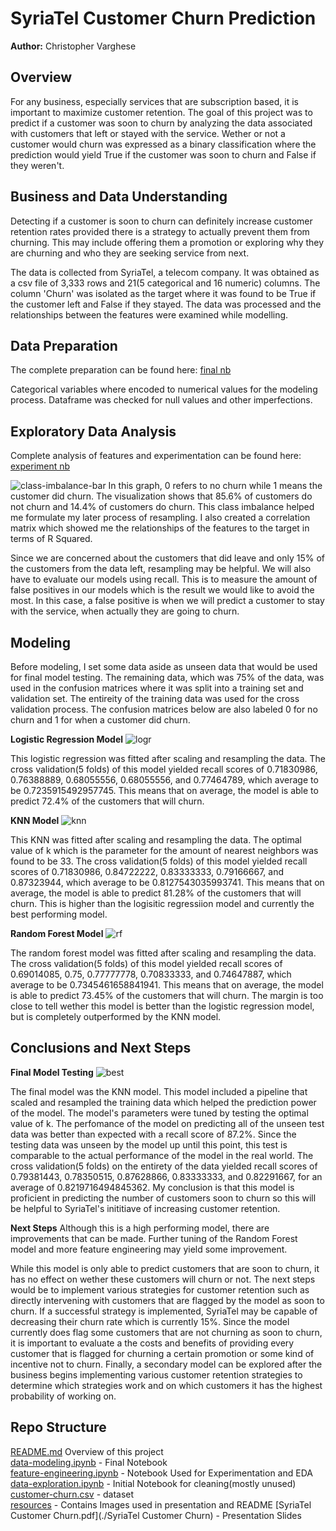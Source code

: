 # SyriaTel Customer Churn Prediction
**Author:** Christopher Varghese

## Overview
For any business, especially services that are subscription based, it is important to maximize customer retention. The goal of this project was to predict if a customer was soon to churn by analyzing the data associated with customers that left or stayed with the service. Wether or not a customer would churn was expressed as a binary classification where the prediction would yield True if the customer was soon to churn and False if they weren't.

## Business and Data Understanding
Detecting if a customer is soon to churn can definitely increase customer retention rates provided there is a strategy to actually prevent them from churning. This may include offering them a promotion or exploring why they are churning and who they are seeking service from next.

The data is collected from SyriaTel, a telecom company. It was obtained as a csv file of 3,333 rows and 21(5 categorical and 16 numeric) columns. The column 'Churn' was isolated as the target where it was found to be True if the customer left and False if they stayed. The data was processed and the relationships between the features were examined while modelling.

## Data Preparation
The complete preparation can be found here: [final nb](./data-modeling.ipynb)

Categorical variables where encoded to numerical values for the modeling process. Dataframe was checked for null values and other imperfections.

## Exploratory Data Analysis
Complete analysis of features and experimentation can be found here: [experiment nb](./feature-engineering.ipynb)

![class-imbalance-bar](resources/class-imbalance.PNG)
In this graph, 0 refers to no churn while 1 means the customer did churn. The visualization shows that 85.6% of customers do not churn and 14.4% of customers do churn. This class imbalance helped me formulate my later process of resampling. I also created a correlation matrix which showed me the relationships of the features to the target in terms of R Squared.

Since we are concerned about the customers that did leave and only 15% of the customers from the data left, resampling may be helpful. We will also have to evaluate our models using recall. This is to measure the amount of false positives in our models which is the result we would like to avoid the most. In this case, a false positive is when we will predict a customer to stay with the service, when actually they are going to churn.

## Modeling
Before modeling, I set some data aside as unseen data that would be used for final model testing. The remaining data, which was 75% of the data, was used in the confusion matrices where it was split into a training set and validation set. The entireity of the training data was used for the cross validation process. The confusion matrices below are also labeled 0 for no churn and 1 for when a customer did churn.

**Logistic Regression Model**
![logr](resources/best-logr.PNG)

This logistic regression was fitted after scaling and resampling the data. The cross validation(5 folds) of this model yielded recall scores of 0.71830986, 0.76388889, 0.68055556, 0.68055556, and 0.77464789, which average to be 0.7235915492957745. This means that on average, the model is able to predict 72.4% of the customers that will churn.


**KNN Model**
![knn](resources/best-knn.PNG)

This KNN was fitted after scaling and resampling the data. The optimal value of k which is the parameter for the amount of nearest neighbors was found to be 33. The cross validation(5 folds) of this model yielded recall scores of 0.71830986, 0.84722222, 0.83333333, 0.79166667, and 0.87323944, which average to be 0.8127543035993741. This means that on average, the model is able to predict 81.28% of the customers that will churn. This is higher than the logisitic regressiion model and currently the best performing model.

**Random Forest Model**
![rf](resources/best-rf.PNG)

The random forest model was fitted after scaling and resampling the data. The cross validation(5 folds) of this model yielded recall scores of 0.69014085, 0.75, 0.77777778, 0.70833333, and 0.74647887, which average to be 0.7345461658841941. This means that on average, the model is able to predict 73.45% of the customers that will churn. The margin is too close to tell wether this model is better than the logistic regression model, but is completely outperformed by the KNN model.

## Conclusions and Next Steps
**Final Model Testing**
![best](resources/best-model.PNG)

The final model was the KNN model. This model included a pipeline that scaled and resampled the training data which helped the prediction power of the model. The model's parameters were tuned by testing the optimal value of k. The perfomance of the model on predicting all of the unseen test data was better than expected with a recall score of 87.2%. Since the testing data was unseen by the model up until this point, this test is comparable to the actual performance of the model in the real world. The cross validation(5 folds) on the entirety of the data yielded recall scores of 0.79381443, 0.78350515, 0.87628866, 0.83333333, and 0.82291667, for an average of 0.8219716494845362. My conclusion is that this model is proficient in predicting the number of customers soon to churn so this will be helpful to SyriaTel's inititiave of increasing customer retention.

**Next Steps**
Although this is a high performing model, there are improvements that can be made. Further tuning of the Random Forest model and more feature engineering may yield some improvement.

While this model is only able to predict customers that are soon to churn, it has no effect on wether these customers will churn or not. The next steps would be to implement various strategies for customer retention such as directly intervening with customers that are flagged by the model as soon to churn. If a successful strategy is implemented, SyriaTel may be capable of decreasing their churn rate which is currently 15%. Since the model currently does flag some customers that are not churning as soon to churn, it is important to evaluate a the costs and benefits of providing every customer that is flagged for churning a certain promotion or some kind of incentive not to churn. Finally, a secondary model can be explored after the business begins implementing various customer retention strategies to determine which strategies work and on which customers it has the highest probability of working on.

## Repo Structure
[README.md](./README.md) Overview of this project  
[data-modeling.ipynb](./data-modeling.ipynb) - Final Notebook  
[feature-engineering.ipynb](./feature-engineering.ipynb) - Notebook Used for Experimentation and EDA  
[data-exploration.ipynb](./data-exploration.ipynb) - Initial Notebook for cleaning(mostly unused)  
[customer-churn.csv](./customer-churn.csv) - dataset  
[resources](./resources) - Contains Images used in presentation and README
[SyriaTel Customer Churn.pdf](./SyriaTel Customer Churn) - Presentation Slides
